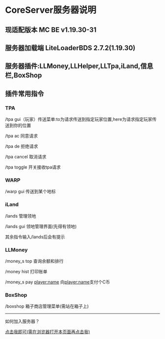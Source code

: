 # CoreServer服务器说明

## 现适配版本 MC BE v1.19.30-31

## 服务器加载端 LiteLoaderBDS 2.7.2(1.19.30)

## 服务器插件:LLMoney,LLHelper,LLTpa,iLand,信息栏,BoxShop

## 插件常用指令

### TPA

/tpa gui（玩家）传送菜单:to为请求传送到指定玩家位置,here为请求指定玩家传送到你的位置

/tpa ac 同意请求

/tpa de 拒绝请求

/tpa cancel 取消请求

/tpa toggle 开关接收tpa请求

### WARP

/warp gui 传送到某个地标

### iLand

/lands 管理领地

/lands gui 领地管理界面(先得有领地)

其余指令输入/lands后会有提示

### LLMoney

/money_s top 查询余额和排行

/money hist 打印账单

/money_s pay <player:name> <num> 向<player:name>支付<num>个C币

### BoxShop

/boxshop 箱子商店管理菜单(需站在箱子上)

-----------------------------------------------------------------

如何加入服务器？

[点击我即可(需在浏览器打开本页面再点击我)](minecraft:///?addExternalServer=§b[中国]%20§a半纯净生存|play.simpfun.cn:32453)
